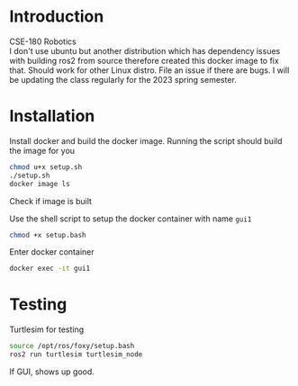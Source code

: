 # Introduction

CSE-180 Robotics <br />
I don't use ubuntu but another distribution which has dependency issues with building ros2 from source therefore created
this docker image to fix that. Should work for other Linux distro. File an issue if there are bugs. I will be updating the class
regularly for the 2023 spring semester.

# Installation

Install docker and build the docker image.
Running the script should build the image for you
```bash
chmod u+x setup.sh
./setup.sh
docker image ls
```
Check if image is built

Use the shell script to setup the docker container with name `gui1`

```bash
chmod +x setup.bash
```

Enter docker container
```bash
docker exec -it gui1
```

# Testing

Turtlesim for testing
```bash
source /opt/ros/foxy/setup.bash
ros2 run turtlesim turtlesim_node
```
If GUI, shows up good.
